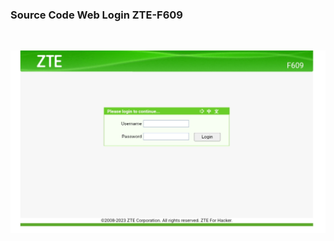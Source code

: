 ### Source Code Web Login ZTE-F609

<br>

![ztef609](https://github.com/NaInSec/ZTE-F609/blob/main/zte.png)

